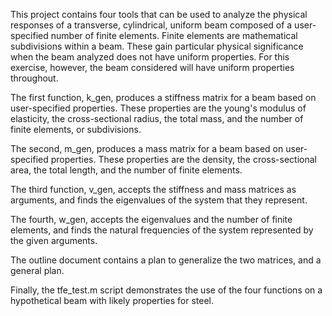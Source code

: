 This project contains four tools that can be used to analyze the physical responses of a transverse, cylindrical, uniform beam composed of a user-specified number of finite elements. Finite elements are mathematical subdivisions within a beam. These gain particular physical significance when the beam analyzed does not have uniform properties. For this exercise, however, the beam considered will have uniform properties throughout.

The first function, k_gen, produces a stiffness matrix for a beam based on user-specified properties. These properties are the young's modulus of elasticity, the cross-sectional radius, the total mass, and the number of finite elements, or subdivisions.

The second, m_gen, produces a mass matrix for a beam based on user-specified properties. These properties are the density, the cross-sectional area, the total length, and the number of finite elements.

The third function, v_gen, accepts the stiffness and mass matrices as arguments, and finds the eigenvalues of the system that they represent.

The fourth, w_gen, accepts the eigenvalues and the number of finite elements, and finds the natural frequencies of the system represented by the given arguments.

The outline document contains a plan to generalize the two matrices, and a general plan.

Finally, the tfe_test.m script demonstrates the use of the four functions on a hypothetical beam with likely properties for steel.
